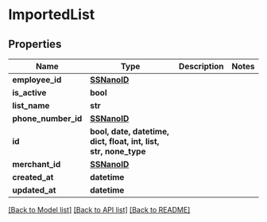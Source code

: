 # ImportedList


## Properties
Name | Type | Description | Notes
------------ | ------------- | ------------- | -------------
**employee_id** | [**SSNanoID**](SSNanoID.md) |  | 
**is_active** | **bool** |  | 
**list_name** | **str** |  | 
**phone_number_id** | [**SSNanoID**](SSNanoID.md) |  | 
**id** | **bool, date, datetime, dict, float, int, list, str, none_type** |  | 
**merchant_id** | [**SSNanoID**](SSNanoID.md) |  | 
**created_at** | **datetime** |  | 
**updated_at** | **datetime** |  | 

[[Back to Model list]](../README.md#documentation-for-models) [[Back to API list]](../README.md#documentation-for-api-endpoints) [[Back to README]](../README.md)


